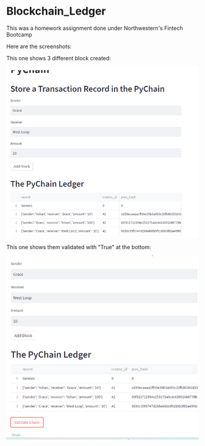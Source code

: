 # Blockchain_Ledger
This was a homework assignment done under Northwestern's Fintech Bootcamp

Here are the screenshots:

This one shows 3 different block created:

![Blocks Created](blocksMade.png)

This one shows them validated with "True" at the bottom:

![Blocks Validated](blocksValidated.png)
